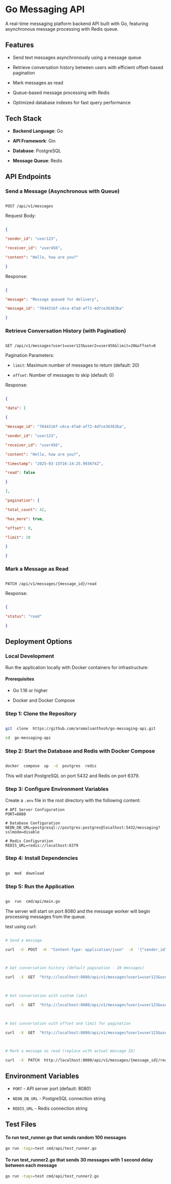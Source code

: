 
# Go Messaging API

A real-time messaging platform backend API built with Go, featuring asynchronous message processing with Redis queue.

  

## Features

  

- Send text messages asynchronously using a message queue

- Retrieve conversation history between users with efficient offset-based pagination

- Mark messages as read

- Queue-based message processing with Redis

- Optimized database indexes for fast query performance

  

## Tech Stack

  

-  **Backend Language**: Go

-  **API Framework**: Gin

-  **Database**: PostgreSQL

-  **Message Queue**: Redis

  

## API Endpoints

  

### Send a Message (Asynchronous with Queue)

  

```

POST /api/v1/messages

```

  

Request Body:

```json

{

"sender_id": "user123",

"receiver_id": "user456",

"content": "Hello, how are you?"

}

```

  

Response:

```json

{

"message": "Message queued for delivery",

"message_id": "7644316f-c6ca-47ad-af72-4d7ce36363ba"

}

```

  

### Retrieve Conversation History (with Pagination)

  

```

GET /api/v1/messages?user1=user123&user2=user456&limit=20&offset=0

```

  

Pagination Parameters:

  

-  `limit`: Maximum number of messages to return (default: 20)

-  `offset`: Number of messages to skip (default: 0)

  

Response:

```json

{

"data": [

{

"message_id": "7644316f-c6ca-47ad-af72-4d7ce36363ba",

"sender_id": "user123",

"receiver_id": "user456",

"content": "Hello, how are you?",

"timestamp": "2025-03-15T16:14:25.993674Z",

"read": false

}

],

"pagination": {

"total_count": 42,

"has_more": true,

"offset": 0,

"limit": 20

}

}

```

  

### Mark a Message as Read

  

```

PATCH /api/v1/messages/{message_id}/read

```

  

Response:

```json

{

"status": "read"

}

```

  

## Deployment Options

  

### Local Development

  

Run the application locally with Docker containers for infrastructure:

  

#### Prerequisites

  

- Go 1.16 or higher

- Docker and Docker Compose

  

### Step 1: Clone the Repository

  

```bash

git  clone  https://github.com/aromalsanthosh/go-messaging-api.git

cd  go-messaging-api

```

  

### Step 2: Start the Database and Redis with Docker Compose

  

```bash

docker  compose  up  -d  postgres  redis

```

  

This will start PostgreSQL on port 5432 and Redis on port 6379.

  

### Step 3: Configure Environment Variables

  

Create a `.env` file in the root directory with the following content:

  

```
# API Server Configuration
PORT=8080

# Database Configuration
NEON_DB_URL=postgresql://postgres:postgres@localhost:5432/messaging?sslmode=disable

# Redis Configuration
REDIS_URL=redis://localhost:6379
```

  

### Step 4: Install Dependencies

  

```bash

go  mod  download

```

  

### Step 5: Run the Application

  

```bash

go  run  cmd/api/main.go

```

  

The server will start on port 8080 and the message worker will begin processing messages from the queue.

  

test using curl:

  

```bash

# Send a message

curl  -X  POST  -H  "Content-Type: application/json"  -d  '{"sender_id": "user123", "receiver_id": "user456", "content": "Hello, how are you?"}'  http://localhost:8080/api/v1/messages

  

# Get conversation history (default pagination - 20 messages)

curl  -X  GET  "http://localhost:8080/api/v1/messages?user1=user123&user2=user456"

  

# Get conversation with custom limit

curl  -X  GET  "http://localhost:8080/api/v1/messages?user1=user123&user2=user456&limit=5"

  

# Get conversation with offset and limit for pagination

curl  -X  GET  "http://localhost:8080/api/v1/messages?user1=user123&user2=user456&offset=20&limit=10"

  

# Mark a message as read (replace with actual message ID)

curl  -X  PATCH  http://localhost:8080/api/v1/messages/{message_id}/read

```
  

## Environment Variables

  

-  `PORT` - API server port (default: 8080)

-  `NEON_DB_URL` - PostgreSQL connection string

-  `REDIS_URL` - Redis connection string

## Test Files

#### To run test_runner.go that sends random 100 messages
```bash
go run -tags=test cmd/api/test_runner.go
```

#### To run test_runner2.go that sends 30 messages with 1 second delay between each message
```bash
go run -tags=test cmd/api/test_runner2.go
```